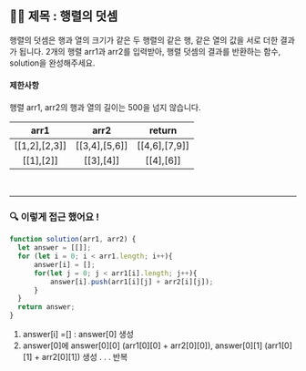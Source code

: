 ## ✍🏻 제목 : 행렬의 덧셈
행렬의 덧셈은 행과 열의 크기가 같은 두 행렬의 같은 행, 같은 열의 값을 서로 더한 결과가 됩니다. 2개의 행렬 arr1과 arr2를 입력받아, 행렬 덧셈의 결과를 반환하는 함수, solution을 완성해주세요.

#### 제한사항
행렬 arr1, arr2의 행과 열의 길이는 500을 넘지 않습니다.

|arr1|arr2|return|
|:------:|:----:|:----:|
|[[1,2],[2,3]]|[[3,4],[5,6]]|[[4,6],[7,9]]|
|[[1],[2]]|[[3],[4]]|[[4],[6]]|

</br>

---

### 🔍 이렇게 접근 했어요 !

```javascript
function solution(arr1, arr2) {
  let answer = [[]];
  for (let i = 0; i < arr1.length; i++){
      answer[i] = [];
      for(let j = 0; j < arr1[i].length; j++){
          answer[i].push(arr1[i][j] + arr2[i][j]);
      }
  }
  return answer;
}
```
1. answer[i] =[] : answer[0] 생성
2. answer[0]에 answer[0][0] (arr1[0][0] + arr2[0][0]), answer[0][1] (arr1[0][1] + arr2[0][1]) 생성 
.
.
.
반복